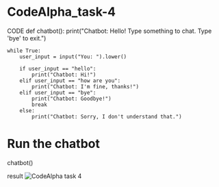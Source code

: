 # CodeAlpha_task-4
CODE
def chatbot():
    print("Chatbot: Hello! Type something to chat. Type 'bye' to exit.")
    
    while True:
        user_input = input("You: ").lower()
        
        if user_input == "hello":
            print("Chatbot: Hi!")
        elif user_input == "how are you":
            print("Chatbot: I'm fine, thanks!")
        elif user_input == "bye":
            print("Chatbot: Goodbye!")
            break
        else:
            print("Chatbot: Sorry, I don't understand that.")

# Run the chatbot
chatbot()

result
![CodeAlpha task 4](https://github.com/user-attachments/assets/6398c45c-0af6-4779-bab5-25620c316b54)



